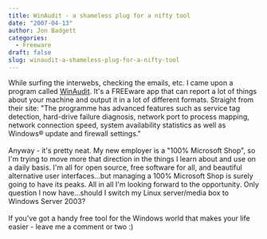 ```yaml
---
title: WinAudit - a shameless plug for a nifty tool
date: "2007-04-13"
author: Jon Badgett
categories:
  - Freeware
draft: false
slug: winaudit-a-shameless-plug-for-a-nifty-tool
---
```


While surfing the interwebs, checking the emails, etc. I came upon a program
called <a href="http://www.pxserver.com/WinAudit.htm">WinAudit</a>. It's a
FREEware app that can report a lot of things about your machine and output it in
a lot of different formats. Straight from their site: "The programme has
advanced features such as service tag detection, hard-drive failure diagnosis,
network port to process mapping, network connection speed, system availability
statistics as well as Windows® update and firewall
settings."<br /><br />Anyway - it's pretty neat. My new employer is a "100%
Microsoft Shop", so I'm trying to move more that direction in the things I learn
about and use on a daily basis. I'm all for open source, free software for all,
and beautiful alternative user interfaces...but managing a 100% Microsoft Shop
is surely going to have its peaks. All in all I'm looking forward to the
opportunity. Only question I now have...should I switch my Linux server/media
box to Windows Server 2003?<br /><br />If you've got a handy free tool for the
Windows world that makes your life easier - leave me a comment or two :)

